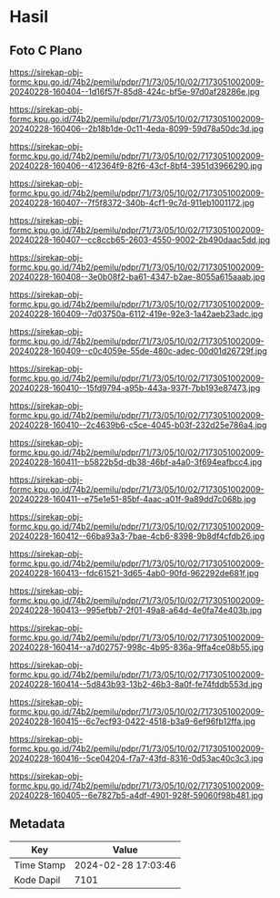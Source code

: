 # Hasil

## Foto C Plano

https://sirekap-obj-formc.kpu.go.id/74b2/pemilu/pdpr/71/73/05/10/02/7173051002009-20240228-160404--1d16f57f-85d8-424c-bf5e-97d0af28286e.jpg

https://sirekap-obj-formc.kpu.go.id/74b2/pemilu/pdpr/71/73/05/10/02/7173051002009-20240228-160406--2b18b1de-0c11-4eda-8099-59d78a50dc3d.jpg

https://sirekap-obj-formc.kpu.go.id/74b2/pemilu/pdpr/71/73/05/10/02/7173051002009-20240228-160406--412364f9-82f6-43cf-8bf4-3951d3966290.jpg

https://sirekap-obj-formc.kpu.go.id/74b2/pemilu/pdpr/71/73/05/10/02/7173051002009-20240228-160407--7f5f8372-340b-4cf1-9c7d-911eb1001172.jpg

https://sirekap-obj-formc.kpu.go.id/74b2/pemilu/pdpr/71/73/05/10/02/7173051002009-20240228-160407--cc8ccb65-2603-4550-9002-2b490daac5dd.jpg

https://sirekap-obj-formc.kpu.go.id/74b2/pemilu/pdpr/71/73/05/10/02/7173051002009-20240228-160408--3e0b08f2-ba61-4347-b2ae-8055a615aaab.jpg

https://sirekap-obj-formc.kpu.go.id/74b2/pemilu/pdpr/71/73/05/10/02/7173051002009-20240228-160409--7d03750a-6112-419e-92e3-1a42aeb23adc.jpg

https://sirekap-obj-formc.kpu.go.id/74b2/pemilu/pdpr/71/73/05/10/02/7173051002009-20240228-160409--c0c4059e-55de-480c-adec-00d01d26729f.jpg

https://sirekap-obj-formc.kpu.go.id/74b2/pemilu/pdpr/71/73/05/10/02/7173051002009-20240228-160410--15fd9794-a95b-443a-937f-7bb193e87473.jpg

https://sirekap-obj-formc.kpu.go.id/74b2/pemilu/pdpr/71/73/05/10/02/7173051002009-20240228-160410--2c4639b6-c5ce-4045-b03f-232d25e786a4.jpg

https://sirekap-obj-formc.kpu.go.id/74b2/pemilu/pdpr/71/73/05/10/02/7173051002009-20240228-160411--b5822b5d-db38-46bf-a4a0-3f694eafbcc4.jpg

https://sirekap-obj-formc.kpu.go.id/74b2/pemilu/pdpr/71/73/05/10/02/7173051002009-20240228-160411--e75e1e51-85bf-4aac-a01f-9a89dd7c068b.jpg

https://sirekap-obj-formc.kpu.go.id/74b2/pemilu/pdpr/71/73/05/10/02/7173051002009-20240228-160412--66ba93a3-7bae-4cb6-8398-9b8df4cfdb26.jpg

https://sirekap-obj-formc.kpu.go.id/74b2/pemilu/pdpr/71/73/05/10/02/7173051002009-20240228-160413--fdc61521-3d65-4ab0-90fd-962292de681f.jpg

https://sirekap-obj-formc.kpu.go.id/74b2/pemilu/pdpr/71/73/05/10/02/7173051002009-20240228-160413--995efbb7-2f01-49a8-a64d-4e0fa74e403b.jpg

https://sirekap-obj-formc.kpu.go.id/74b2/pemilu/pdpr/71/73/05/10/02/7173051002009-20240228-160414--a7d02757-998c-4b95-836a-9ffa4ce08b55.jpg

https://sirekap-obj-formc.kpu.go.id/74b2/pemilu/pdpr/71/73/05/10/02/7173051002009-20240228-160414--5d843b93-13b2-46b3-8a0f-fe74fddb553d.jpg

https://sirekap-obj-formc.kpu.go.id/74b2/pemilu/pdpr/71/73/05/10/02/7173051002009-20240228-160415--6c7ecf93-0422-4518-b3a9-6ef96fb12ffa.jpg

https://sirekap-obj-formc.kpu.go.id/74b2/pemilu/pdpr/71/73/05/10/02/7173051002009-20240228-160416--5ce04204-f7a7-43fd-8316-0d53ac40c3c3.jpg

https://sirekap-obj-formc.kpu.go.id/74b2/pemilu/pdpr/71/73/05/10/02/7173051002009-20240228-160405--6e7827b5-a4df-4901-928f-59060f98b481.jpg


## Metadata

| Key        | Value               |
| ---------- | ------------------- |
| Time Stamp | 2024-02-28 17:03:46 |
| Kode Dapil | 7101                |



